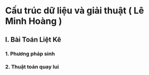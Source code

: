 # Cấu trúc dữ liệu và giải thuật ( Lê Minh Hoàng )
## I. **Bài Toán Liệt Kê**
### 1. Phương pháp sinh
### 2. Thuật toán quay lui
